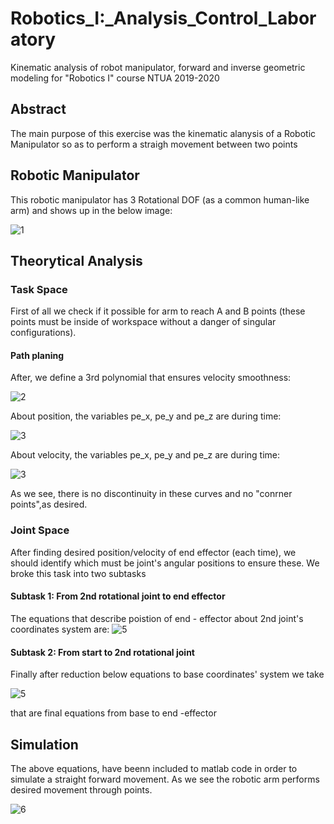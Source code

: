 # Robotics_I:_Analysis_Control_Laboratory
Kinematic analysis of robot manipulator, forward and inverse geometric modeling for "Robotics I" course NTUA 2019-2020


## Abstract

The main purpose of this exercise was the kinematic alanysis of a Robotic Manipulator  so as to perform a straigh movement between two points

## Robotic Manipulator

This robotic manipulator has 3 Rotational DOF (as a common human-like arm) and shows up in the below image:

![1](https://user-images.githubusercontent.com/50829499/111982512-bb6b2c00-8b11-11eb-9c74-63441d88ece5.png)

## Theorytical Analysis 

### Task Space

First of all we check if it possible for arm to reach A and B points (these points must be inside of workspace without a danger of singular configurations).

#### Path planing

After, we define a 3rd polynomial that ensures velocity smoothness:

![2](https://user-images.githubusercontent.com/50829499/111986837-1ce1c980-8b17-11eb-844d-e9489521de9a.png)

About position, the variables pe_x, pe_y and pe_z are during time:

![3](https://user-images.githubusercontent.com/50829499/111988139-c6758a80-8b18-11eb-827b-ac7cf588e979.png)

About velocity, the variables pe_x, pe_y and pe_z are during time:

![3](https://user-images.githubusercontent.com/50829499/111988815-a5616980-8b19-11eb-8b09-e6deb2590044.png)

As we see, there is no discontinuity in these curves and no "conrner points",as desired.

### Joint Space

After finding desired position/velocity of end effector (each time), we should identify which must be joint's angular positions to ensure these. We broke this task into two subtasks 

#### Subtask 1: From 2nd rotational joint to end effector 

The equations that describe poistion of end - effector about 2nd joint's coordinates system are:
![5](https://user-images.githubusercontent.com/50829499/111989972-1d7c5f00-8b1b-11eb-82c0-cf9307ecc18c.png)


#### Subtask 2: From start to 2nd rotational joint 
 
Finally after reduction below equations to base coordinates' system we take 

![5](https://user-images.githubusercontent.com/50829499/111991459-076f9e00-8b1d-11eb-92ed-102271e8e79c.png)

that are final equations from base to end -effector
 
## Simulation 

The above equations, have beenn included to matlab code in order to simulate a straight forward movement. As we see the robotic arm
performs desired movement through points.

![6](https://user-images.githubusercontent.com/50829499/111991587-266e3000-8b1d-11eb-9ec0-195cfaf5a193.png)





